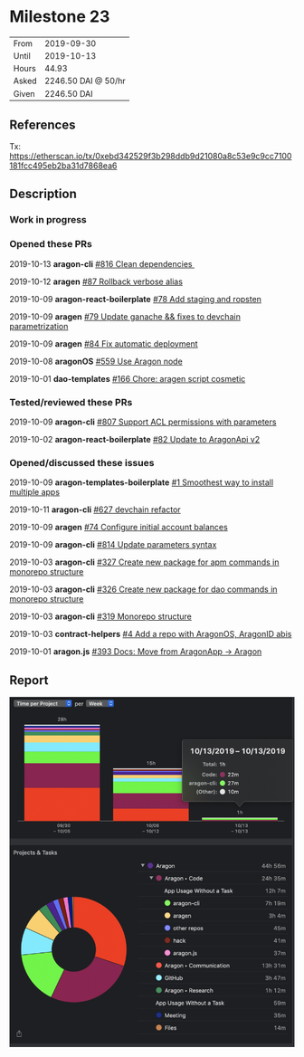 # Milestone 23

|       |                     |
| ----- | ------------------- |
| From  | 2019-09-30          |
| Until | 2019-10-13          |
| Hours | 44.93               |
| Asked | 2246.50 DAI @ 50/hr |
| Given | 2246.50 DAI         |

## References

Tx: <https://etherscan.io/tx/0xebd342529f3b298ddb9d21080a8c53e9c9cc7100181fcc495eb2ba31d7868ea6>

## Description

### Work in progress

### Opened these PRs

2019-10-13 **aragon-cli** [#816 Clean dependencies ](https://github.com/aragon/aragon-cli/pull/816)

2019-10-12 **aragen** [#87 Rollback verbose alias](https://github.com/aragon/aragen/pull/87)

2019-10-09 **aragon-react-boilerplate** [#78 Add staging and ropsten](https://github.com/aragon/aragon-react-boilerplate/pull/78)

2019-10-09 **aragen** [#79 Update ganache && fixes to devchain parametrization](https://github.com/aragon/aragen/pull/79)

2019-10-09 **aragen** [#84 Fix automatic deployment](https://github.com/aragon/aragen/pull/84)

2019-10-08 **aragonOS** [#559 Use Aragon node](https://github.com/aragon/aragonOS/pull/559)

2019-10-01 **dao-templates** [#166 Chore: aragen script cosmetic](https://github.com/aragon/dao-templates/pull/166)

### Tested/reviewed these PRs

2019-10-09 **aragon-cli** [#807 Support ACL permissions with parameters](https://github.com/aragon/aragon-cli/pull/807)

2019-10-02 **aragon-react-boilerplate** [#82 Update to AragonApi v2](https://github.com/aragon/aragon-react-boilerplate/pull/82)

### Opened/discussed these issues

2019-10-09 **aragon-templates-boilerplate** [#1 Smoothest way to install multiple apps](https://github.com/aragon/aragon-templates-boilerplate/issues/1)

2019-10-11 **aragon-cli** [#627 devchain refactor](https://github.com/aragon/aragon-cli/issues/627)

2019-10-09 **aragen** [#74 Configure initial account balances](https://github.com/aragon/aragen/issues/74)

2019-10-09 **aragon-cli** [#814 Update parameters syntax](https://github.com/aragon/aragon-cli/issues/814)

2019-10-03 **aragon-cli** [#327 Create new package for apm commands in monorepo structure](https://github.com/aragon/aragon-cli/issues/327)

2019-10-03 **aragon-cli** [#326 Create new package for dao commands in monorepo structure](https://github.com/aragon/aragon-cli/issues/326)

2019-10-03 **aragon-cli** [#319 Monorepo structure](https://github.com/aragon/aragon-cli/issues/319)

2019-10-03 **contract-helpers** [#4 Add a repo with AragonOS, AragonID abis](https://github.com/aragon/contract-helpers/issues/4)

2019-10-01 **aragon.js** [#393 Docs: Move from AragonApp -&gt; Aragon](https://github.com/aragon/aragon.js/issues/393)

## Report

![Time-tracking report](assets/milestone23-timing-report.png)
